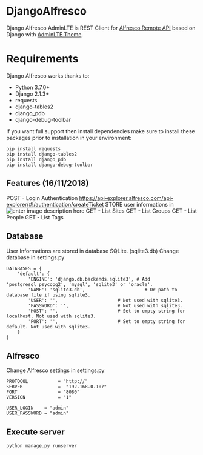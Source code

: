# DjangoAlfresco
Django Alfresco AdminLTE is REST Client for [Alfresco Remote API](https://github.com/Alfresco/alfresco-remote-api) based on Django with [AdminLTE Theme](https://adminlte.io/).

# Requirements
Django Alfresco works thanks to:

 - Python 3.7.0+ 
 - Django 2.1.3+ 
 - requests 
 - django-tables2 
 - django_pdb
 - django-debug-toolbar

If you want full support then install dependencies make sure to install these packages prior to installation in your environment:

    pip install requests
    pip install django-tables2
    pip install django_pdb
    pip install django-debug-toolbar

## Features (16/11/2018)
POST - Login Authentication
https://api-explorer.alfresco.com/api-explorer/#!/authentication/createTicket
STORE user informations in 
![enter image description here](https://picasaweb.google.com/110205653017955609271/6624536636932301601#6624536639955830498)
GET - List Sites 
GET - List Groups
GET - List People
GET - List Tags

## Database

User Informations are stored in database SQLite. (sqlite3.db)
Change database in settings.py 

    DATABASES = {
        'default': {
            'ENGINE': 'django.db.backends.sqlite3', # Add 'postgresql_psycopg2', 'mysql', 'sqlite3' or 'oracle'.
            'NAME': 'sqlite3.db',                      # Or path to database file if using sqlite3.
            'USER': '',                      # Not used with sqlite3.
            'PASSWORD': '',                  # Not used with sqlite3.
            'HOST': '',                      # Set to empty string for localhost. Not used with sqlite3.
            'PORT': '',                      # Set to empty string for default. Not used with sqlite3.
        }
    }

## Alfresco

Change Alfresco settings in settings.py
    
    PROTOCOL           = "http://"
    SERVER             =  "192.168.0.107" 
    PORT               = "8080"
    VERSION            = "1"
   
    USER_LOGIN    = "admin"
    USER_PASSWORD = "admin"



## Execute server

    python manage.py runserver


